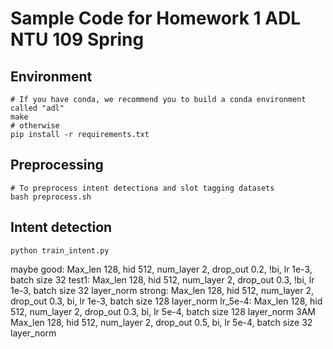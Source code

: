# Sample Code for Homework 1 ADL NTU 109 Spring

## Environment
```shell
# If you have conda, we recommend you to build a conda environment called "adl"
make
# otherwise
pip install -r requirements.txt
```

## Preprocessing
```shell
# To preprocess intent detectiona and slot tagging datasets
bash preprocess.sh
```

## Intent detection
```shell
python train_intent.py
```

maybe good:
Max_len 128, hid 512, num_layer 2, drop_out 0.2, !bi, lr 1e-3, batch size 32
test1:
Max_len 128, hid 512, num_layer 2, drop_out 0.3, !bi, lr 1e-3, batch size 32 layer_norm
strong:
Max_len 128, hid 512, num_layer 2, drop_out 0.3, bi, lr 1e-3, batch size 128 layer_norm 
lr_5e-4:
Max_len 128, hid 512, num_layer 2, drop_out 0.3, bi, lr 5e-4, batch size 128 layer_norm 
3AM
Max_len 128, hid 512, num_layer 2, drop_out 0.5, bi, lr 5e-4, batch size 32 layer_norm 

